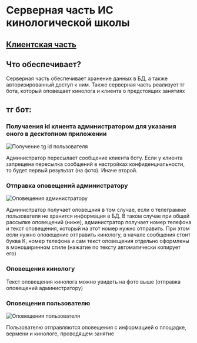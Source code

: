 # Серверная часть ИС кинологической школы
## [Клиентская часть](https://github.com/Shemyako/diploma-desktop)
## Что обеспечивает?
Серверная часть обеспечивает хранение данных в БД, а также авторизированный доступ к ним. Также серверная часть реализует тг бота, который оповещает кинолога и клиента о предстоящих занятиях
## тг бот:
### Получаения id клиента администратором для указания оного в десктопном приложении
![Получение tg id пользователя](https://user-images.githubusercontent.com/52855609/194866658-c513db19-d0a3-47a9-9ddc-72c21229bdbc.png)

Администратор пересылает сообщение клиента боту. Если у клиента запрещена пересылка сообщений в настройках конфиденциальности, то будет первый результат (на фото). Иначе второй.
### Отправка оповещений администратору
![Оповещения администратору](https://user-images.githubusercontent.com/52855609/194866757-7b090ee6-6e13-4929-a057-6b762182bce2.png)

Администратор получает оповещния в том случае, если о телеграмме пользователя не хранится информация в БД. В таком случае при общей рассылке оповещений (ниже), администратор получает номер телефона и текст оповещения, который на этот номер нужно отправить. При этом если нужно оповещение отправить кинологу, в начале сообщения стоит буква К, номер телефона и сам текст оповещения отдельно оформлены в моноширинном стиле (нажатие по тексту автоматически копирует его)
### Оповещения кинологу
Текст оповещения кинолога можно увидеть на фото выше (отправка оповещений администратору)
### Оповещения пользователю
![Оповещения пользователя](https://user-images.githubusercontent.com/52855609/194867322-647cdab6-ac63-4cf9-b7cb-55d6ba810748.png)

Пользователю отправляются оповещения с информацией о площадке, вермени и кинологе, проводящем занятие
